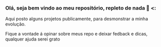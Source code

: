 ### Olá, seja bem vindo ao meu repositório, repleto de nada 👋 <:

Aqui posto alguns projetos publicamente, para desmonstrar a minha evolução.


Fique a vontade á opinar sobre meus repo e deixar fedback e dicas, qualquer ajuda serei grato 

<!--
**Kachi1001/Kachi1001** is a ✨ _special_ ✨ repository because its `README.md` (this file) appears on your GitHub profile.

Here are some ideas to get you started:

- 🔭 I’m currently working on ...
- 🌱 I’m currently learning ...
- 👯 I’m looking to collaborate on ...
- 🤔 I’m looking for help with ...
- 💬 Ask me about ...
- 📫 How to reach me: ...
- 😄 Pronouns: ...
- ⚡ Fun fact: ...
-->
